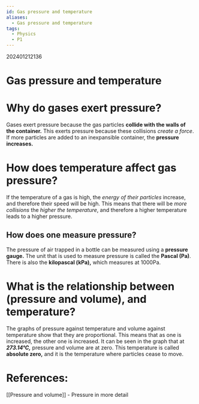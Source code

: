 ```yaml
---
id: Gas pressure and temperature
aliases:
  - Gas pressure and temperature
tags:
  - Physics
  - P1
---
```

202401212136
# Gas pressure and temperature


# Why do gases exert pressure?

Gases exert pressure because the gas particles **collide with the walls of the container.** This exerts pressure because these collisions *create a force*. If more particles are added to an inexpansible container, the **pressure increases.** 


# How does temperature affect gas pressure?

If the temperature of a gas is high, the *energy of their particles* increase, and therefore their speed will be high. This means that there will be *more collisions* the *higher the temperature*, and therefore a higher temperature leads to a higher pressure.

## How does one measure pressure?

The pressure of air trapped in a bottle can be measured using a **pressure gauge.** The unit that is used to measure pressure is called the **Pascal (Pa)**. There is also the **kilopascal (kPa),** which measures at 1000Pa.

# What is the relationship between (pressure and volume), and temperature?

The graphs of pressure against temperature and volume against temperature show that they are proportional. This means that as one is increased, the other one is increased. It can be seen in the graph that at ***273.14°C,*** pressure and volume are at zero. This temperature is called **absolute zero,** and it is the temperature where particles cease to move.

# References:

[[Pressure and volume]] - Pressure in more detail